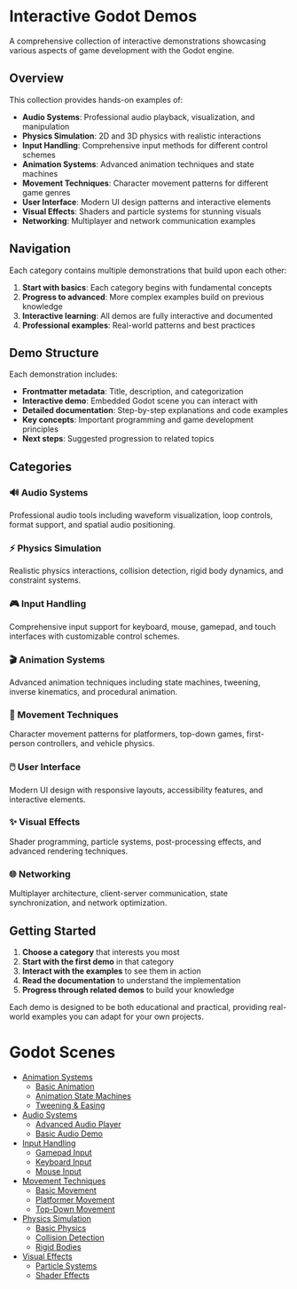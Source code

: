 # Interactive Godot Demos

A comprehensive collection of interactive demonstrations showcasing various aspects of game development with the Godot engine.

## Overview

This collection provides hands-on examples of:
- **Audio Systems**: Professional audio playback, visualization, and manipulation
- **Physics Simulation**: 2D and 3D physics with realistic interactions
- **Input Handling**: Comprehensive input methods for different control schemes
- **Animation Systems**: Advanced animation techniques and state machines
- **Movement Techniques**: Character movement patterns for different game genres
- **User Interface**: Modern UI design patterns and interactive elements
- **Visual Effects**: Shaders and particle systems for stunning visuals
- **Networking**: Multiplayer and network communication examples

## Navigation

Each category contains multiple demonstrations that build upon each other:

1. **Start with basics**: Each category begins with fundamental concepts
2. **Progress to advanced**: More complex examples build on previous knowledge
3. **Interactive learning**: All demos are fully interactive and documented
4. **Professional examples**: Real-world patterns and best practices

## Demo Structure

Each demonstration includes:
- **Frontmatter metadata**: Title, description, and categorization
- **Interactive demo**: Embedded Godot scene you can interact with
- **Detailed documentation**: Step-by-step explanations and code examples
- **Key concepts**: Important programming and game development principles
- **Next steps**: Suggested progression to related topics

## Categories

### 🔊 Audio Systems
Professional audio tools including waveform visualization, loop controls, format support, and spatial audio positioning.

### ⚡ Physics Simulation  
Realistic physics interactions, collision detection, rigid body dynamics, and constraint systems.

### 🎮 Input Handling
Comprehensive input support for keyboard, mouse, gamepad, and touch interfaces with customizable control schemes.

### 🎬 Animation Systems
Advanced animation techniques including state machines, tweening, inverse kinematics, and procedural animation.

### 🏃 Movement Techniques
Character movement patterns for platformers, top-down games, first-person controllers, and vehicle physics.

### 🖱️ User Interface
Modern UI design with responsive layouts, accessibility features, and interactive elements.

### ✨ Visual Effects
Shader programming, particle systems, post-processing effects, and advanced rendering techniques.

### 🌐 Networking
Multiplayer architecture, client-server communication, state synchronization, and network optimization.

## Getting Started

1. **Choose a category** that interests you most
2. **Start with the first demo** in that category
3. **Interact with the examples** to see them in action
4. **Read the documentation** to understand the implementation
5. **Progress through related demos** to build your knowledge

Each demo is designed to be both educational and practical, providing real-world examples you can adapt for your own projects.

# Godot Scenes

<!-- start-replace-subnav -->
* [Animation Systems](/gdEmbed/scenes/animation/)
    * [Basic Animation](/gdEmbed/scenes/animation/basic_animation/)
    * [Animation State Machines](/gdEmbed/scenes/animation/state_machines/)
    * [Tweening & Easing](/gdEmbed/scenes/animation/tweening/)
* [Audio Systems](/gdEmbed/scenes/audio/)
    * [Advanced Audio Player](/gdEmbed/scenes/audio/advance_audioplayer/)
    * [Basic Audio Demo](/gdEmbed/scenes/audio/basic_audio/)
* [Input Handling](/gdEmbed/scenes/input/)
    * [Gamepad Input](/gdEmbed/scenes/input/gamepad_input/)
    * [Keyboard Input](/gdEmbed/scenes/input/keyboard_input/)
    * [Mouse Input](/gdEmbed/scenes/input/mouse_input/)
* [Movement Techniques](/gdEmbed/scenes/movement/)
    * [Basic Movement](/gdEmbed/scenes/movement/basic_movement/)
    * [Platformer Movement](/gdEmbed/scenes/movement/platformer_movement/)
    * [Top-Down Movement](/gdEmbed/scenes/movement/top_down_movement/)
* [Physics Simulation](/gdEmbed/scenes/physics/)
    * [Basic Physics](/gdEmbed/scenes/physics/basic_physics/)
    * [Collision Detection](/gdEmbed/scenes/physics/collision_detection/)
    * [Rigid Bodies](/gdEmbed/scenes/physics/rigid_bodies/)
* [Visual Effects](/gdEmbed/scenes/visual_effects/)
    * [Particle Systems](/gdEmbed/scenes/visual_effects/particle_systems/)
    * [Shader Effects](/gdEmbed/scenes/visual_effects/shader_effects/)
<!-- end-replace-subnav -->
